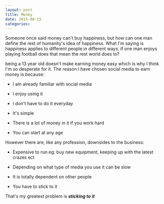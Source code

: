 ```yaml
---
layout: post
title: Money
date: 2015-08-15
categories:
---
```

Someone once said money can't buy happiness, but how can one man define the rest of humanity's idea of happiness. What I'm saying is happiness applies to different people in different ways. if one man enjoys playing football does that mean the rest world does to?

being a 13 year old doesn't make earning money easy which is why I think I'm so desperate for it. The reason I have chosen social media to earn money is because:

+ I am already familiar with social media

+ I enjoy using it

+ I don't have to do it everyday

+ It's simple

+ There is a lot of money in it if you work hard

+ You can start at any age

However there are, like any profession, downsides to the business:

+ Expensive to run eg: buy new equipment, keeping up with the latest crazes ect

+ Depending on what type of media you use it can be slow

+ It is totally dependent on other people

+ You have to stick to it

That's my greatest problem is **_sticking to it_**
